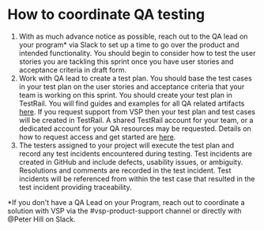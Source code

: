 # How to coordinate QA testing

1. With as much advance notice as possible, reach out to the QA lead on your program* via Slack to set up a time to go over the product and intended functionality.  You should begin to consider how to test the user stories you are tackling this sprint once you have user stories and acceptance criteria in draft form.
1. Work with QA lead to create a test plan.  You should base the test cases in your test plan on the user stories and acceptance criteria that your team is working on this sprint.  You should create your test plan in TestRail.  You will find guides and examples for all QA related artifacts [here](qa-artifacts.md).  If you request support from VSP then your test plan and test cases will be created in TestRail.  A shared TestRail account for your team, or a dedicated account for your QA resources may be requested.  Details on how to request access and get started are [here](testrail/getting-started.md).
1. The testers assigned to your project will execute the test plan and record any test incidents encountered during testing. Test incidents are created in GitHub and include defects, usability issues, or ambiguity.  Resolutions and comments are recorded in the test incident.  Test incidents will be referenced from within the test case that resulted in the test incident providing traceability.

*If you don't have a QA Lead on your Program, reach out to coordinate a solution with VSP via the #vsp-product-support channel or directly with @Peter Hill on Slack.

